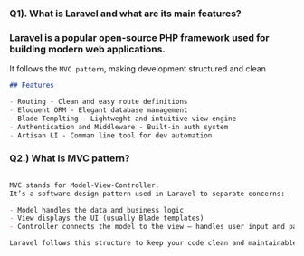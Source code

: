 
### Q1). What is Laravel and what are its main features?


### Laravel is a popular open-source PHP framework used for building modern web applications.
It follows the `MVC pattern`, making development structured and clean
```markdown
## Features

- Routing - Clean and easy route definitions
- Eloquent ORM - Elegant database management
- Blade Templting - Lightweght and intuitive view engine
- Authentication and Middleware - Built-in auth system
- Artisan LI - Comman line tool for dev automation

```
### Q2.) What is MVC pattern?
```markdown

MVC stands for Model-View-Controller.
It’s a software design pattern used in Laravel to separate concerns:

- Model handles the data and business logic
- View displays the UI (usually Blade templates)
- Controller connects the model to the view — handles user input and passes data

Laravel follows this structure to keep your code clean and maintainable.




